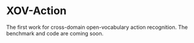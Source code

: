 # XOV-Action
The first work for cross-domain open-vocabulary action recognition. The benchmark and code are coming soon. 

